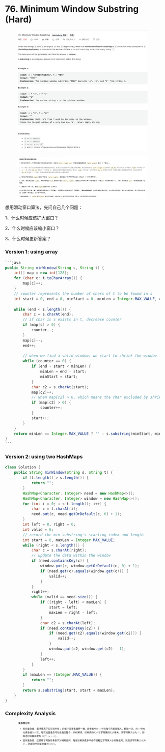 # 76. Minimum Window Substring (Hard)

<figure><img src="../../../.gitbook/assets/image (52) (1).png" alt=""><figcaption></figcaption></figure>

<figure><img src="../../../.gitbook/assets/image (53) (1).png" alt=""><figcaption></figcaption></figure>

想用滑动窗口算法，先问自己几个问题：

1、什么时候应该扩大窗口？

2、什么时候应该缩小窗口？

3、什么时候更新答案？

### Version 1: using array

````java
```java
public String minWindow(String s, String t) {
    int[] map = new int[128];
    for (char c: t.toCharArray()) {
        map[c]++;
    }
    // counter represents the number of chars of t to be found in s
    int start = 0, end = 0, minStart = 0, minLen = Integer.MAX_VALUE, counter = t.length();

    while (end < s.length()) {
        char c = s.charAt(end);
        // if char in s exists in t, decrease counter
        if (map[c] > 0) {
            counter--;
        }
        map[c]--;
        end++;

        // when we find a valid window, we start to shrink the window
        while (counter == 0) {
            if (end - start < minLen) {
                minLen = end - start;
                minStart = start;
            }
            char c2 = s.charAt(start);
            map[c2]++;
            // when map[c2] > 0, which means the char excluded by shrinking the window exists in t, and we need that char in the current window, so increase counter
            if (map[c2] > 0) {
                counter++;
            }
            start++;
        }
    }
    return minLen == Integer.MAX_VALUE ? "" : s.substring(minStart, minStart + minLen);
}
```
````



### Version 2: using two HashMaps

```java
class Solution {
    public String minWindow(String s, String t) {
        if (t.length() > s.length()) {
            return "";
        }
        HashMap<Character, Integer> need = new HashMap<>();
        HashMap<Character, Integer> window = new HashMap<>();
        for (int i = 0; i < t.length(); i++) {
            char c = t.charAt(i);
            need.put(c, need.getOrDefault(c, 0) + 1);
        }
        int left = 0, right = 0;
        int valid = 0;
        // record the min substring's starting index and length
        int start = 0, maxLen = Integer.MAX_VALUE;
        while (right < s.length()) {
            char c = s.charAt(right);
            // update the data within the window
            if (need.containsKey(c)) {
                window.put(c, window.getOrDefault(c, 0) + 1);
                if (need.get(c).equals(window.get(c))) {
                    valid++;
                }
            }
            right++;
            while (valid == need.size()) {
                if ((right - left) < maxLen) {
                    start = left;
                    maxLen = right - left;
                }
                char c2 = s.charAt(left);
                if (need.containsKey(c2)) {
                    if (need.get(c2).equals(window.get(c2))) {
                        valid--;
                    }
                    window.put(c2, window.get(c2) - 1);
                }
                left++;
            }
        }
        if (maxLen == (Integer.MAX_VALUE)) {
            return "";
        }
        return s.substring(start, start + maxLen);
    }
}
```

### Complexity Analysis

<figure><img src="../../../.gitbook/assets/image (40) (1).png" alt=""><figcaption></figcaption></figure>
